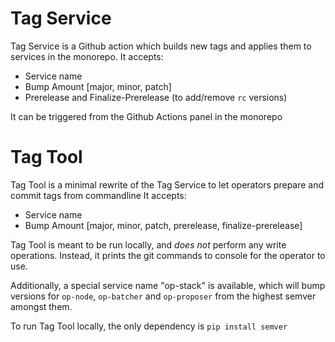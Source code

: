 # Tag Service
Tag Service is a Github action which builds new tags and applies them to services in the monorepo.
It accepts:
* Service name
* Bump Amount [major, minor, patch]
* Prerelease and Finalize-Prerelease (to add/remove `rc` versions)

It can be triggered from the Github Actions panel in the monorepo

# Tag Tool
Tag Tool is a minimal rewrite of the Tag Service to let operators prepare and commit tags from commandline
It accepts:
* Service name
* Bump Amount [major, minor, patch, prerelease, finalize-prerelease]

Tag Tool is meant to be run locally, and *does not* perform any write operations. Instead, it prints the git commands to console for the operator to use.

Additionally, a special service name "op-stack" is available, which will bump versions for `op-node`, `op-batcher` and `op-proposer` from the highest semver amongst them.

To run Tag Tool locally, the only dependency is `pip install semver`

